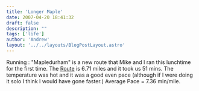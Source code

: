 ```yaml
---
title: 'Longer Maple'
date: 2007-04-20 18:41:32
draft: false
description: ""
tags: ['life']
author: 'Andrew'
layout: '../../layouts/BlogPostLayout.astro'
---
```


Running : "Mapledurham" is a new route that Mike and I ran this lunchtime for the first time. The [Route](http://www.gmap-pedometer.com/?r=877586) is 6.71 miles and it took us 51 mins. The temperature was hot and it was a good even pace (although if I were doing it solo I think I would have gone faster.) Average Pace = 7.36 min/mile.
